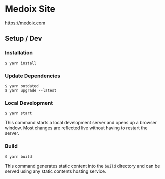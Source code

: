 # Medoix Site
https://medoix.com

## Setup / Dev

### Installation

```
$ yarn install
```

### Update Dependencies
```
$ yarn outdated
$ yarn upgrade --latest
```

### Local Development

```
$ yarn start
```

This command starts a local development server and opens up a browser window. Most changes are reflected live without having to restart the server.

### Build

```
$ yarn build
```

This command generates static content into the `build` directory and can be served using any static contents hosting service.